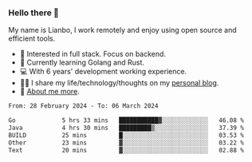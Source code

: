 ### Hello there 👋

My name is Lianbo, I work remotely and enjoy using open source and efficient tools.

- 🔭 Interested in full stack. Focus on backend.
- 🌱 Currently learning Golang and Rust.
- 💻 With 6 years' development working experience.
- ✍🏻 I share my life/technology/thoughts on my [personal blog](https://godruoyi.com).
- 👒 [About me more](https://godruoyi.com/posts/About-godruoyi).

<!--START_SECTION:waka-->

```txt
From: 28 February 2024 - To: 06 March 2024

Go             5 hrs 33 mins   ███████████▓░░░░░░░░░░░░░   46.08 %
Java           4 hrs 30 mins   █████████▒░░░░░░░░░░░░░░░   37.39 %
BUILD          25 mins         █░░░░░░░░░░░░░░░░░░░░░░░░   03.53 %
Other          23 mins         ▓░░░░░░░░░░░░░░░░░░░░░░░░   03.22 %
Text           20 mins         ▓░░░░░░░░░░░░░░░░░░░░░░░░   02.88 %
```

<!--END_SECTION:waka-->
